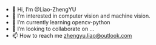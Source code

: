 - 👋 Hi, I’m @Liao-ZhengYU
- 👀 I’m interested in computer vision and machine vision.
- 🌱 I’m currently learning opencv-python
- 💞️ I’m looking to collaborate on ...
- 📫 How to reach me zhengyu.liao@outlook.com

<!---
Liao-ZhengYU/Liao-ZhengYU is a ✨ special ✨ repository because its `README.md` (this file) appears on your GitHub profile.
You can click the Preview link to take a look at your changes.
--->
